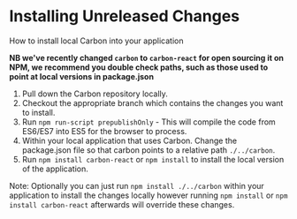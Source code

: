 # Installing Unreleased Changes

How to install local Carbon into your application

**NB we've recently changed `carbon` to `carbon-react` for open sourcing it on NPM, we recommend you double check paths, such as those used to point at local versions in package.json**

1. Pull down the Carbon repository locally.
2. Checkout the appropriate branch which contains the changes you want to install.
3. Run `npm run-script prepublishOnly` - This will compile the code from ES6/ES7 into ES5 for the browser to process.
4. Within your local application that uses Carbon. Change the package.json file so that carbon points to a relative path `./../carbon`.
5. Run `npm install carbon-react` or `npm install` to install the local version of the application.

Note: Optionally you can just run `npm install ./../carbon` within your application to install the changes locally however running `npm install` or `npm install carbon-react` afterwards will override these changes.
